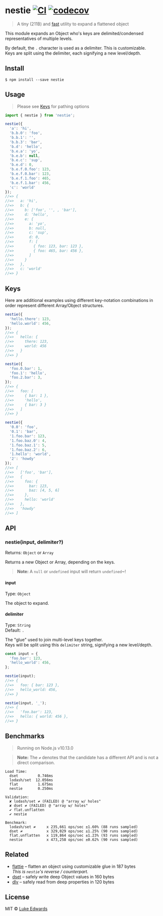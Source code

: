 # nestie [![CI](https://github.com/lukeed/nestie/workflows/CI/badge.svg)](https://github.com/lukeed/nestie/actions) [![codecov](https://badgen.now.sh/codecov/c/github/lukeed/nestie)](https://codecov.io/gh/lukeed/nestie)

> A tiny (211B) and [fast](#benchmarks) utility to expand a flattened object

This module expands an Object who's keys are delimited/condensed representatives of multiple levels.

By default, the `.` character is used as a delimiter. This is customizable. <br>Keys are split using the delimiter, each signifying a new level/depth.


## Install

```
$ npm install --save nestie
```


## Usage

> Please see [Keys](#keys) for pathing options

```js
import { nestie } from 'nestie';

nestie({
  'a': 'hi',
  'b.b.0': 'foo',
  'b.b.1': '',
  'b.b.3': 'bar',
  'b.d': 'hello',
  'b.e.a': 'yo',
  'b.e.b': null,
  'b.e.c': 'sup',
  'b.e.d': 0,
  'b.e.f.0.foo': 123,
  'b.e.f.0.bar': 123,
  'b.e.f.1.foo': 465,
  'b.e.f.1.bar': 456,
  'c': 'world'
});
//=> {
//=>   a: 'hi',
//=>   b: {
//=>     b: ['foo', '', , 'bar'],
//=>     d: 'hello',
//=>     e: {
//=>       a: 'yo',
//=>       b: null,
//=>       c: 'sup',
//=>       d: 0,
//=>       f: [
//=>         { foo: 123, bar: 123 },
//=>         { foo: 465, bar: 456 },
//=>       ]
//=>     }
//=>   },
//=>   c: 'world'
//=> }
```

## Keys

Here are additional examples using different key-notation combinations in order represent different Array/Object structures.

```js
nestie({
  'hello.there': 123,
  'hello.world': 456,
});
//=> {
//=>   hello: {
//=>     there: 123,
//=>     world: 456
//=>   }
//=> }

nestie({
  'foo.0.bar': 1,
  'foo.1': 'hello',
  'foo.2.bar': 3,
});
//=> {
//=>   foo: [
//=>     { bar: 1 },
//=>     'hello',
//=>     { bar: 3 }
//=>   ]
//=> }

nestie({
  '0.0': 'foo',
  '0.1': 'bar',
  '1.foo.bar': 123,
  '1.foo.baz.0': 4,
  '1.foo.baz.1': 5,
  '1.foo.baz.2': 6,
  '1.hello': 'world',
  '2': 'howdy'
});
//=> [
//=>   ['foo', 'bar'],
//=>   {
//=>     foo: {
//=>       bar: 123,
//=>       baz: [4, 5, 6]
//=>     },
//=>     hello: 'world'
//=>   },
//=>   'howdy'
//=> ]
```

## API

### nestie(input, delimiter?)
Returns: `Object` or `Array`

Returns a new Object or Array, depending on the keys.

> **Note:** A `null` or `undefined` input will return `undefined`~!

#### input
Type: `Object`

The object to expand.

#### delimiter
Type: `String`<br>
Default: `.`

The "glue" used to join multi-level keys together. <br>
Keys will be split using this `delimiter` string, signifying a new level/depth.

```js
const input = {
  'foo.bar': 123,
  'hello_world': 456,
};

nestie(input);
//=> {
//=>   foo: { bar: 123 },
//=>   hello_world: 456,
//=> }

nestie(input, '_');
//=> {
//=>   'foo.bar': 123,
//=>   hello: { world: 456 },
//=> }
```


## Benchmarks

> Running on Node.js v10.13.0

> **Note:** The `≠` denotes that the candidate has a different API and is not a direct comparison.

```
Load Time:
  dset         0.746ms
  lodash/set  12.056ms
  flat         1.675ms
  nestie       0.250ms

Validation:
  ✘ lodash/set ≠ (FAILED) @ "array w/ holes"
  ✘ dset ≠ (FAILED) @ "array w/ holes"
  ✔ flat.unflatten
  ✔ nestie

Benchmark:
  lodash/set ≠     x 235,661 ops/sec ±1.60% (88 runs sampled)
  dset ≠           x 329,029 ops/sec ±1.25% (90 runs sampled)
  flat.unflatten   x 119,864 ops/sec ±1.23% (93 runs sampled)
  nestie           x 473,258 ops/sec ±0.62% (90 runs sampled)
```


## Related

* [flattie](https://github.com/lukeed/flattie) – flatten an object using customizable glue in 187 bytes <br>_This is `nestie`'s reverse / counterpart._
* [dset](https://github.com/lukeed/dset) – safely write deep Object values in 160 bytes
* [dlv](https://github.com/developit/dlv) – safely read from deep properties in 120 bytes


## License

MIT © [Luke Edwards](https://lukeed.com)
